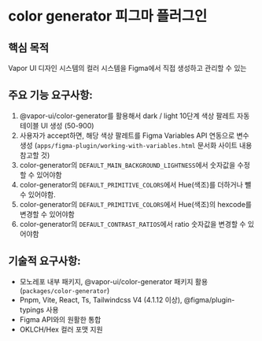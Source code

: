 # color generator 피그마 플러그인

## 핵심 목적

Vapor UI 디자인 시스템의 컬러 시스템을 Figma에서 직접 생성하고 관리할 수 있는

## 주요 기능 요구사항:

1. @vapor-ui/color-generator를 활용해서 dark / light 10단계 색상 팔레트 자동 테이블 UI 생성 (50-900)
1. 사용자가 accept하면, 해당 색상 팔레트를 Figma Variables API 연동으로 변수 생성 (`apps/figma-plugin/working-with-variables.html` 문서화 사이트 내용 참고할 것)
1. color-generator의 `DEFAULT_MAIN_BACKGROUND_LIGHTNESS`에서 숫자값을 수정할 수 있어야함
1. color-generator의 `DEFAULT_PRIMITIVE_COLORS`에서 Hue(색조)를 더하거나 뺄 수 있어야함.
1. color-generator의 `DEFAULT_PRIMITIVE_COLORS`에서 Hue(색조)의 hexcode를 변경할 수 있어야함
1. color-generator의 `DEFAULT_CONTRAST_RATIOS`에서 ratio 숫자값을 변경할 수 있어야함

## 기술적 요구사항:

- 모노레포 내부 패키지, @vapor-ui/color-generator 패키지 활용 (`packages/color-generator`)
- Pnpm, Vite, React, Ts, Tailwindcss V4 (4.1.12 이상), @figma/plugin-typings 사용
- Figma API와의 원활한 통합
- OKLCH/Hex 컬러 포맷 지원
